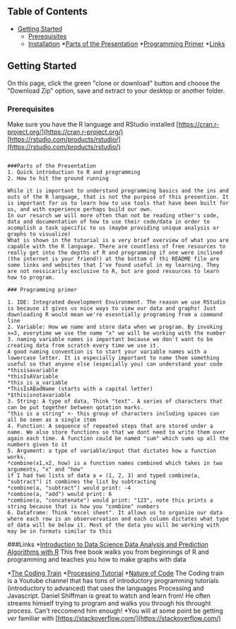 <!-- TABLE OF CONTENTS -->
## Table of Contents

* [Getting Started](#getting-started)
  * [Prerequisites](#prerequisites)
  * [Installation](#installation)
*[Parts of the Presentation](#parts-of-the-presentation)
*[Programming Primer](#pragramming-primer)
*[Links](#Links)



<!-- GETTING STARTED -->
## Getting Started

On this page, click the green "clone or download" button and choose the "Download Zip" option, save and extract to your desktop or another folder.

### Prerequisites

Make sure you have the R language and RStudio installed
[https://cran.r-project.org/](https://cran.r-project.org/)
[https://rstudio.com/products/rstudio/](https://rstudio.com/products/rstudio/)
```

###Parts of the Presentation
1. Quick introduction to R and programming
2. How to hit the ground running

While it is important to understand programming basics and the ins and outs of the R language, that is not the purpose of this presention. It is important for us to learn how to use tools that have been built for us, and with experience perhaps build our own.
In our resarch we will more often than not be reading other's code, data and documentation of how to use their code/data in order to acomplish a task specific to us (maybe providing unique analysis or graphs to visualize)
What is shown in the tutorial is a very brief overview of what you are capable with the R language. There are countless of free resources to really get into the depths of R and programming if one were inclined (the internet is your friend!) at the bottom of thi README file are some links and websites that I've found useful in my learning. They are not nessicarily exclusive to R, but are good resources to learn how to program.

### Programming primer

1. IDE: Integrated development Environment. The reason we use RStudio is because it gives us nice ways to view our data and graphs! Just downloading R would mean we're esesntially programing from a command line
2. Variable: How we name and store data when we program. By invoking x=3, everytime we use the name "x" we will be working with the number 3. naming variable names is important because we don't want to be creating data from scratch every time we use it.
A good naming convention is to start your variable names with a lowercase letter. It is especially important to name them something useful so that anyone else (especially you) can understand your code
*thisisavariable
*thisIsAVariable
*this_is_a_variable
*ThisIsABadName (starts with a capital letter)
*$thisisnotavariable
3. String: A type of data, Think "text". A series of characters that can be put together between qotation marks.
"this is a string" <- this group of characters including spaces can all be seen as a single item
4. Function: A sequence of repeated steps that are stored under a name. We also store functions so that we dont need to write them over again each time. A function could be named "sum" which sums up all the numbers given to it
5. Argument: a type of variable/input that dictates how a function works.
*combine(x1,x2, how) is a function names combined which takes in two arguments, "x" and "how"
if I had two lists of data a = (1, 2, 3) and typed combine(a, "subtract") it combines the list by subtracting
*combine(a, "subtract") would print: -4
*combine(a, "add") would print: 6
*combine(a, "concatenate") would print: "123", note this prints a string because that is how you "combine" numbers
6. Dataframe: Think "excel sheet". It allows us to organize our data where each row is an observervation and each column dictates what type of data will be below it. Most of the data you will be working with may be in formats similar to this
```
###Links
*[Introduction to Data Science
Data Analysis and Prediction Algorithms with R](https://rafalab.github.io/dsbook/)
  This free book walks you from beginnings of R and programming and teaches you how to make graphs with data

*[The Coding Train](https://www.youtube.com/user/shiffman)
  *[Processing Tutorial](https://www.youtube.com/playlist?list=PLRqwX-V7Uu6ZYJC7L-r6rX6utt6wwJCyi)
  *[Nature of Code](https://www.youtube.com/playlist?list=PLRqwX-V7Uu6aFlwukCmDf0-1-uSR7mklK)
  The Coding train is a Youtube channel that has tons of introductory programming tutorials (introductory to advanced) that uses the languages Processing and Javascript. Daniel Shiffman is great to watch and learn from! He often streams himself trying to program and walks you through his throught process. Can't reccomend him enough!
*You will at some point be getting _ver_ familiar with [https://stackoverflow.com/](https://stackoverflow.com/)
